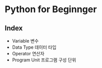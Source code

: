 # Python for Beginnger

## Index

- Variable 변수
- Data Type 데이터 타입
- Operator 연산자
- Program Unit 프로그램 구성 단위

